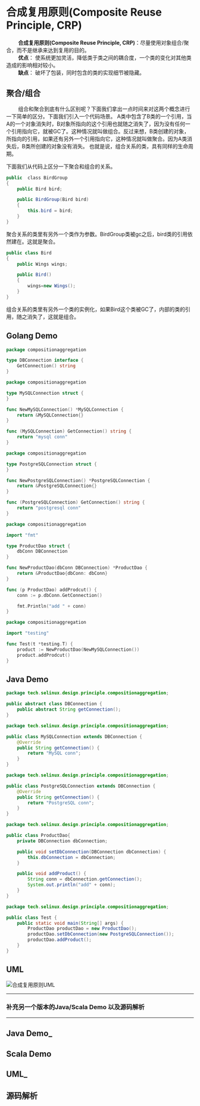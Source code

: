 # 合成复用原则(Composite Reuse Principle, CRP)

&emsp;&emsp; **合成复用原则(Composite Reuse Principle, CRP)**：尽量使用对象组合/聚合，而不是继承来达到复用的目的。  
&emsp;&emsp; **优点**： 使系统更加灵活，降低类于类之间的耦合度，一个类的变化对其他类造成的影响相对较小。  
&emsp;&emsp; **缺点**： 破坏了包装，同时包含的类的实现细节被隐藏。

## 聚合/组合

&emsp;&emsp; 组合和聚合到底有什么区别呢？下面我们拿出一点时间来对这两个概念进行一下简单的区分。下面我们引入一个代码场景。
A类中包含了B类的一个引用，当A的一个对象消失时，B对象所指向的这个引用也就随之消失了，因为没有任何一个引用指向它，就被GC了。这种情况就叫做组合。反过来想，B类创建的对象，所指向的引用，如果还有另外一个引用指向它，这种情况就叫做聚合。因为A类消失后，B类所创建的对象没有消失。 也就是说，组合关系的类，具有同样的生命周期。  

下面我们从代码上区分一下聚合和组合的关系。

```java
public  class BirdGroup
{
    public Bird bird;

    public BirdGroup(Bird bird)
    {
        this.bird = bird;
    }
}
```

聚合关系的类里有另外一个类作为参数。BirdGroup类被gc之后，bird类的引用依然建在。这就是聚合。

```java
public class Bird
{
    public Wings wings;

    public Bird()
    {
        wings=new Wings();
    }
}
```

组合关系的类里有另外一个类的实例化，如果Bird这个类被GC了，内部的类的引用，随之消失了，这就是组合。

## Golang Demo

```go
package compositionaggregation

type DBConnection interface {
    GetConnection() string
}
```

```go
package compositionaggregation

type MySQLConnection struct {
}

func NewMySQLConnection() *MySQLConnection {
    return &MySQLConnection{}
}

func (MySQLConnection) GetConnection() string {
    return "mysql conn"
}
```

```go
package compositionaggregation

type PostgreSQLConnection struct {
}

func NewPostgreSQLConnection() *PostgreSQLConnection {
    return &PostgreSQLConnection{}
}

func (PostgreSQLConnection) GetConnection() string {
    return "postgresql conn"
}
```

```go
package compositionaggregation

import "fmt"

type ProductDao struct {
    dbConn DBConnection
}

func NewProductDao(dbConn DBConnection) *ProductDao {
    return &ProductDao{dbConn: dbConn}
}

func (p ProductDao) addProdcut() {
    conn := p.dbConn.GetConnection()

    fmt.Println("add " + conn)
}
```

```go
package compositionaggregation

import "testing"

func Test(t *testing.T) {
    product := NewProductDao(NewMySQLConnection())
    product.addProdcut()
}
```

## Java Demo

```java
package tech.selinux.design.principle.compositionaggregation;

public abstract class DBConnection {
    public abstract String getConnection();
}
```

```java
package tech.selinux.design.principle.compositionaggregation;

public class MySQLConnection extends DBConnection {
    @Override
    public String getConnection() {
        return "MySQL conn";
    }
}
```

```java
package tech.selinux.design.principle.compositionaggregation;

public class PostgreSQLConnection extends DBConnection {
    @Override
    public String getConnection() {
        return "PostgreSQL conn";
    }
}
```

```java
package tech.selinux.design.principle.compositionaggregation;

public class ProductDao{
    private DBConnection dbConnection;

    public void setDbConnection(DBConnection dbConnection) {
        this.dbConnection = dbConnection;
    }

    public void addProduct() {
        String conn = dbConnection.getConnection();
        System.out.println("add" + conn);
    }
}
```

```java
package tech.selinux.design.principle.compositionaggregation;

public class Test {
    public static void main(String[] args) {
        ProductDao productDao = new ProductDao();
        productDao.setDbConnection(new PostgreSQLConnection());
        productDao.addProduct();
    }
}
```

## UML

![合成复用原则UML](images/composite-reuse-principle.png)

---

### 补充另一个版本的Java/Scala Demo 以及源码解析

---

## Java Demo_

## Scala Demo

## UML_

## 源码解析

